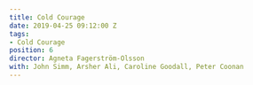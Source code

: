 ```yaml
---
title: Cold Courage
date: 2019-04-25 09:12:00 Z
tags:
- Cold Courage
position: 6
director: Agneta Fagerström-Olsson
with: John Simm, Arsher Ali, Caroline Goodall, Peter Coonan
---
```


